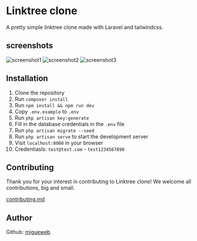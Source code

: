 # Linktree clone
A pretty simple linktree clone made with Laravel and tailwindcss.

## screenshots
![screenshot1]()
![screenshot2]()
![screenshot3]()

## Installation
1. Clone the repository
2. Run `composer install`
3. Run `npm install && npm run dev`
4. Copy `.env.example` to `.env`
5. Run `php artisan key:generate`
6. Fill in the database credentials in the `.env` file
7. Run `php artisan migrate --seed`
8. Run `php artisan serve` to start the development server
9. Visit `localhost:8000` in your browser
10. Credentiasls: `test@test.com` - `test1234567890`

## Contributing
Thank you for your interest in contributing to Linktree clone! We welcome all contributions, big and small.

[contributing.md](CONTRIBUTING.md)

## Author
Github: [migueweb](https://github.com/migueweb)

